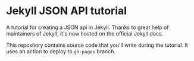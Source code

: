 # Jekyll JSON API tutorial

A tutorial for creating a JSON api in Jekyll. Thanks to great help of maintainers of Jekyll, it's now hosted on the official 
Jekyll docs.

This repository contains source code that you'll write during the tutorial. It uses an action to deploy to `gh-pages` branch.
